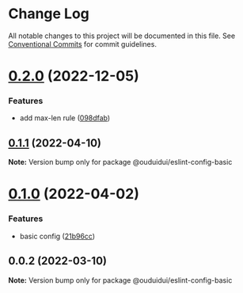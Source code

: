 # Change Log

All notable changes to this project will be documented in this file.
See [Conventional Commits](https://conventionalcommits.org) for commit guidelines.

# [0.2.0](https://github.com/ouduidui/eslint-config/compare/v0.1.1...v0.2.0) (2022-12-05)


### Features

* add max-len rule ([098dfab](https://github.com/ouduidui/eslint-config/commit/098dfabb5310c281408be583527335237f74a27c))





## [0.1.1](https://github.com/ouduidui/eslint-config/compare/v0.1.0...v0.1.1) (2022-04-10)

**Note:** Version bump only for package @ouduidui/eslint-config-basic





# [0.1.0](https://github.com/ouduidui/eslint-config/compare/v0.0.2...v0.1.0) (2022-04-02)


### Features

* basic config ([21b96cc](https://github.com/ouduidui/eslint-config/commit/21b96cc106511a931076275bdc7216a657c3a448))





## 0.0.2 (2022-03-10)

**Note:** Version bump only for package @ouduidui/eslint-config-basic
